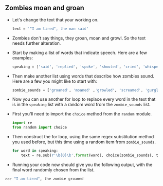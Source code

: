 ## Zombies moan and groan

- Let's change the text that your working on.
  ```python
  text = '"I am tired", the man said'
  ```

- Zombies don't say things, they groan, moan and growl. So the text needs further alteration.

- Start by making a list of words that indicate speech. Here are a few examples:

	```python
	speaking = ['said', 'replied', 'spoke', 'shouted', 'cried', 'whispered']
	```

- Then make another list using words that describe how zombies sound. Here are a few you might like to start with:

	```python
	zombie_sounds = ['groaned', 'moaned' ,'growled', 'screamed', 'gurgled']
	```

- Now you can use another for loop to replace every word in the text that is in the `speaking` list with a random word from the `zombie_sounds` list.

- First you'll need to import the `choice` method from the `random` module.

	```python
	import re
	from random import choice
	```

- Then construct the for loop, using the same regex substitution method you used before, but this time using a random item from `zombie_sounds`.

	```python
	for word in speaking:
		text = re.sub(r'\b{0}\b'.format(word), choice(zombie_sounds), text)
	```
	
- Running your code now should give you the following output, with the final word randomly chosen from the list.

```python
>>> "I am tired", the zombie groaned
```
